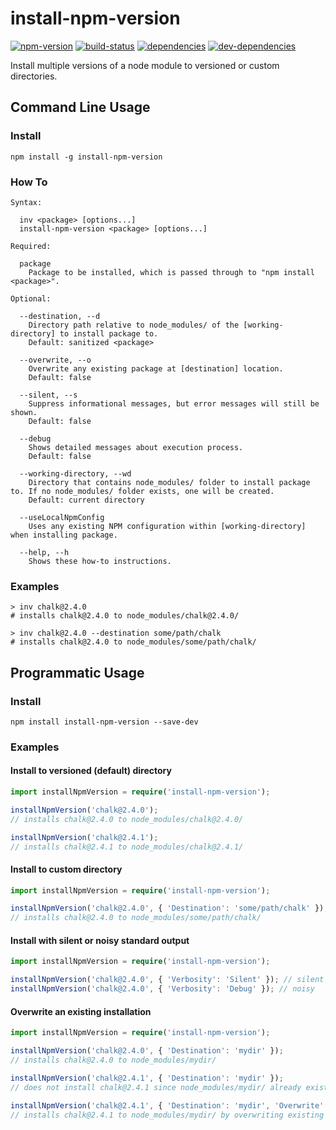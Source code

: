 # install-npm-version

[![npm-version][npm-version-badge]][npm-version-href]
[![build-status][build-status-badge]][build-status-href]
[![dependencies][dependencies-badge]][dependencies-href]
[![dev-dependencies][dev-dependencies-badge]][dev-dependencies-href]

Install multiple versions of a node module to versioned or custom directories.

## Command Line Usage

### Install

```
npm install -g install-npm-version
```

### How To

```cli-usage
Syntax:

  inv <package> [options...]
  install-npm-version <package> [options...]

Required:

  package
    Package to be installed, which is passed through to "npm install <package>".

Optional:

  --destination, --d
    Directory path relative to node_modules/ of the [working-directory] to install package to.
    Default: sanitized <package>

  --overwrite, --o
    Overwrite any existing package at [destination] location.
    Default: false

  --silent, --s
    Suppress informational messages, but error messages will still be shown.
    Default: false

  --debug
    Shows detailed messages about execution process.
    Default: false

  --working-directory, --wd
    Directory that contains node_modules/ folder to install package to. If no node_modules/ folder exists, one will be created.
    Default: current directory

  --useLocalNpmConfig
    Uses any existing NPM configuration within [working-directory] when installing package.

  --help, --h
    Shows these how-to instructions.
```

### Examples

```examples
> inv chalk@2.4.0
# installs chalk@2.4.0 to node_modules/chalk@2.4.0/

> inv chalk@2.4.0 --destination some/path/chalk
# installs chalk@2.4.0 to node_modules/some/path/chalk/
```

## Programmatic Usage

### Install
```
npm install install-npm-version --save-dev
```

### Examples

#### Install to versioned (default) directory

```typescript
import installNpmVersion = require('install-npm-version');

installNpmVersion('chalk@2.4.0');
// installs chalk@2.4.0 to node_modules/chalk@2.4.0/

installNpmVersion('chalk@2.4.1');
// installs chalk@2.4.1 to node_modules/chalk@2.4.1/
```

#### Install to custom directory

```typescript
import installNpmVersion = require('install-npm-version');

installNpmVersion('chalk@2.4.0', { 'Destination': 'some/path/chalk' });
// installs chalk@2.4.0 to node_modules/some/path/chalk/
```

#### Install with silent or noisy standard output

```typescript
import installNpmVersion = require('install-npm-version');

installNpmVersion('chalk@2.4.0', { 'Verbosity': 'Silent' }); // silent
installNpmVersion('chalk@2.4.0', { 'Verbosity': 'Debug' }); // noisy
```

#### Overwrite an existing installation

```typescript
import installNpmVersion = require('install-npm-version');

installNpmVersion('chalk@2.4.0', { 'Destination': 'mydir' });
// installs chalk@2.4.0 to node_modules/mydir/

installNpmVersion('chalk@2.4.1', { 'Destination': 'mydir' });
// does not install chalk@2.4.1 since node_modules/mydir/ already exists

installNpmVersion('chalk@2.4.1', { 'Destination': 'mydir', 'Overwrite': true });
// installs chalk@2.4.1 to node_modules/mydir/ by overwriting existing install
```

[npm-version-badge]: https://img.shields.io/npm/v/install-npm-version.svg?style=flat-square
[npm-version-href]: https://www.npmjs.com/package/install-npm-version

[build-status-badge]: https://img.shields.io/travis/scott-lin/install-npm-version/master.svg?style=flat-square
[build-status-href]: https://travis-ci.org/scott-lin/install-npm-version/branches

[dependencies-badge]: https://img.shields.io/david/scott-lin/install-npm-version.svg?style=flat-square
[dependencies-href]: https://david-dm.org/scott-lin/install-npm-version#info=dependencies

[dev-dependencies-badge]: https://img.shields.io/david/dev/scott-lin/install-npm-version.svg?style=flat-square
[dev-dependencies-href]: https://david-dm.org/scott-lin/install-npm-version#info=devDependencies
